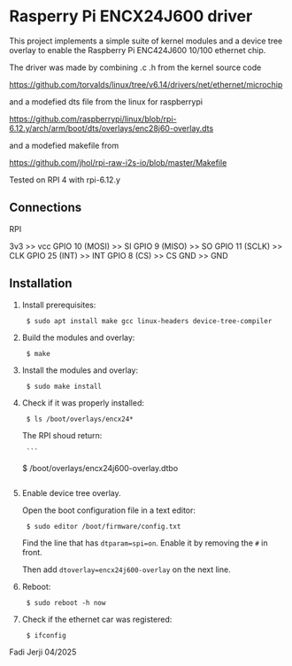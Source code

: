 Rasperry Pi ENCX24J600 driver 
=====================================

This project implements a simple suite of kernel modules and a device tree
overlay to enable the Raspberry Pi ENC424J600 10/100 ethernet chip.

The driver was made by combining .c .h from the kernel source code

https://github.com/torvalds/linux/tree/v6.14/drivers/net/ethernet/microchip

and a modefied dts file from the linux for raspberrypi

https://github.com/raspberrypi/linux/blob/rpi-6.12.y/arch/arm/boot/dts/overlays/enc28j60-overlay.dts

and a modefied makefile from

https://github.com/jhol/rpi-raw-i2s-io/blob/master/Makefile

Tested on RPI 4 with rpi-6.12.y


Connections
-----------

RPI

3v3 		  >> vcc
GPIO 10 (MOSI)    >> SI
GPIO 9 (MISO)     >> SO
GPIO 11 (SCLK)    >> CLK
GPIO 25 (INT)     >> INT
GPIO 8 (CS)       >> CS
GND 	          >> GND

Installation
-----------

1. Install prerequisites:

    ```
     $ sudo apt install make gcc linux-headers device-tree-compiler
    ```

2. Build the modules and overlay:

    ```
     $ make
    ```

3. Install the modules and overlay:

    ```
     $ sudo make install
    ```
    
4. Check if it was properly installed:

    ```
     $ ls /boot/overlays/encx24*
    ```
    
    The RPI shoud return:
    
        ```
     $ /boot/overlays/encx24j600-overlay.dtbo

    ```

4. Enable device tree overlay.

    Open the boot configuration file in a text editor:

    ```
     $ sudo editor /boot/firmware/config.txt
    ```

    Find the line that has `dtparam=spi=on`. Enable it by removing the `#` in front.

    Then add `dtoverlay=encx24j600-overlay` on the next line.


5. Reboot:

    ```
     $ sudo reboot -h now
    ```

6. Check if the ethernet car was registered:

    ```
     $ ifconfig
    ```





Fadi Jerji 04/2025
